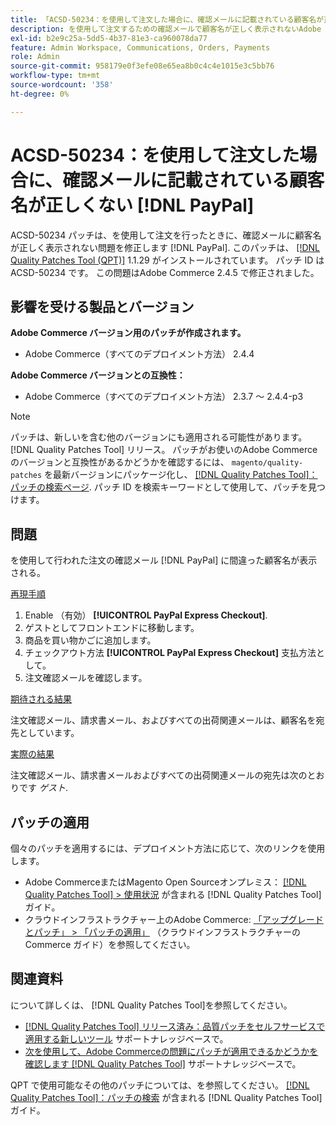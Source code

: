 ```yaml
---
title: 「ACSD-50234：を使用して注文した場合に、確認メールに記載されている顧客名が正しくない [!DNL PayPal]'
description: を使用して注文するための確認メールで顧客名が正しく表示されないAdobe Commerceの問題を修正するために、ACSD-50234 パッチを適用してください [!DNL PayPal].
exl-id: b2e9c25a-5dd5-4b37-81e3-ca960078da77
feature: Admin Workspace, Communications, Orders, Payments
role: Admin
source-git-commit: 958179e0f3efe08e65ea8b0c4c4e1015e3c5bb76
workflow-type: tm+mt
source-wordcount: '358'
ht-degree: 0%

---
```


# ACSD-50234：を使用して注文した場合に、確認メールに記載されている顧客名が正しくない [!DNL PayPal]

ACSD-50234 パッチは、を使用して注文を行ったときに、確認メールに顧客名が正しく表示されない問題を修正します [!DNL PayPal]. このパッチは、 [[!DNL Quality Patches Tool (QPT)]](/help/announcements/adobe-commerce-announcements/magento-quality-patches-released-new-tool-to-self-serve-quality-patches.md) 1.1.29 がインストールされています。 パッチ ID は ACSD-50234 です。 この問題はAdobe Commerce 2.4.5 で修正されました。

## 影響を受ける製品とバージョン

**Adobe Commerce バージョン用のパッチが作成されます。**

* Adobe Commerce（すべてのデプロイメント方法） 2.4.4

**Adobe Commerce バージョンとの互換性：**

* Adobe Commerce（すべてのデプロイメント方法） 2.3.7 ～ 2.4.4-p3

>[!NOTE]
>
>パッチは、新しいを含む他のバージョンにも適用される可能性があります。 [!DNL Quality Patches Tool] リリース。 パッチがお使いのAdobe Commerceのバージョンと互換性があるかどうかを確認するには、 `magento/quality-patches` を最新バージョンにパッケージ化し、 [[!DNL Quality Patches Tool]：パッチの検索ページ](https://experienceleague.adobe.com/tools/commerce-quality-patches/index.html). パッチ ID を検索キーワードとして使用して、パッチを見つけます。

## 問題

を使用して行われた注文の確認メール [!DNL PayPal] に間違った顧客名が表示される。

<u>再現手順</u>

1. Enable （有効） **[!UICONTROL PayPal Express Checkout]**.
1. ゲストとしてフロントエンドに移動します。
1. 商品を買い物かごに追加します。
1. チェックアウト方法 **[!UICONTROL PayPal Express Checkout]** 支払方法として。
1. 注文確認メールを確認します。

<u>期待される結果</u>

注文確認メール、請求書メール、およびすべての出荷関連メールは、顧客名を宛先としています。

<u>実際の結果</u>

注文確認メール、請求書メールおよびすべての出荷関連メールの宛先は次のとおりです *ゲスト*.

## パッチの適用

個々のパッチを適用するには、デプロイメント方法に応じて、次のリンクを使用します。

* Adobe CommerceまたはMagento Open Sourceオンプレミス： [[!DNL Quality Patches Tool] > 使用状況](https://experienceleague.adobe.com/docs/commerce-operations/tools/quality-patches-tool/usage.html) が含まれる [!DNL Quality Patches Tool] ガイド。
* クラウドインフラストラクチャー上のAdobe Commerce: [「アップグレードとパッチ」 > 「パッチの適用」](https://experienceleague.adobe.com/docs/commerce-cloud-service/user-guide/develop/upgrade/apply-patches.html) （クラウドインフラストラクチャーのCommerce ガイド）を参照してください。

## 関連資料

について詳しくは、 [!DNL Quality Patches Tool]を参照してください。

* [[!DNL Quality Patches Tool] リリース済み：品質パッチをセルフサービスで適用する新しいツール](/help/announcements/adobe-commerce-announcements/magento-quality-patches-released-new-tool-to-self-serve-quality-patches.md) サポートナレッジベースで。
* [次を使用して、Adobe Commerceの問題にパッチが適用できるかどうかを確認します [!DNL Quality Patches Tool]](/help/support-tools/patches-available-in-qpt-tool/check-patch-for-magento-issue-with-magento-quality-patches.md) サポートナレッジベースで。

QPT で使用可能なその他のパッチについては、を参照してください。 [[!DNL Quality Patches Tool]：パッチの検索](https://experienceleague.adobe.com/tools/commerce-quality-patches/index.html) が含まれる [!DNL Quality Patches Tool] ガイド。
